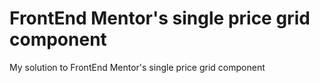 # FrontEnd Mentor's single price grid component
My solution to FrontEnd Mentor's single price grid component
